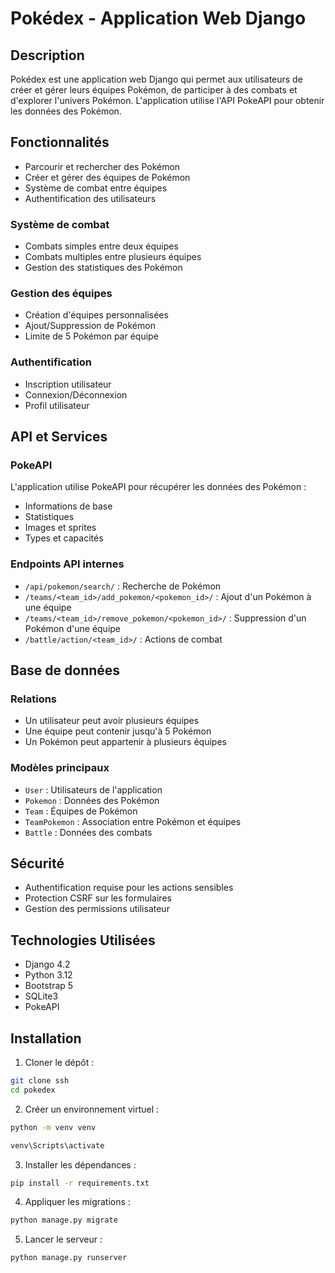 # Pokédex - Application Web Django

## Description
Pokédex est une application web Django qui permet aux utilisateurs de créer et gérer leurs équipes Pokémon, de participer à des combats et d'explorer l'univers Pokémon. L'application utilise l'API PokeAPI pour obtenir les données des Pokémon.


## Fonctionnalités
- Parcourir et rechercher des Pokémon
- Créer et gérer des équipes de Pokémon
- Système de combat entre équipes
- Authentification des utilisateurs

### Système de combat
- Combats simples entre deux équipes
- Combats multiples entre plusieurs équipes
- Gestion des statistiques des Pokémon
### Gestion des équipes
- Création d'équipes personnalisées
- Ajout/Suppression de Pokémon
- Limite de 5 Pokémon par équipe
### Authentification
- Inscription utilisateur
- Connexion/Déconnexion
- Profil utilisateur

## API et Services
### PokeAPI
L'application utilise PokeAPI pour récupérer les données des Pokémon :
- Informations de base
- Statistiques
- Images et sprites
- Types et capacités

### Endpoints API internes
- `/api/pokemon/search/` : Recherche de Pokémon
- `/teams/<team_id>/add_pokemon/<pokemon_id>/` : Ajout d'un Pokémon à une équipe
- `/teams/<team_id>/remove_pokemon/<pokemon_id>/` : Suppression d'un Pokémon d'une équipe
- `/battle/action/<team_id>/` : Actions de combat


## Base de données
### Relations
- Un utilisateur peut avoir plusieurs équipes
- Une équipe peut contenir jusqu'à 5 Pokémon
- Un Pokémon peut appartenir à plusieurs équipes
### Modèles principaux
- `User` : Utilisateurs de l'application
- `Pokemon` : Données des Pokémon
- `Team` : Équipes de Pokémon
- `TeamPokemon` : Association entre Pokémon et équipes
- `Battle` : Données des combats

## Sécurité
- Authentification requise pour les actions sensibles
- Protection CSRF sur les formulaires
- Gestion des permissions utilisateur

## Technologies Utilisées
- Django 4.2
- Python 3.12
- Bootstrap 5
- SQLite3
- PokeAPI

## Installation

1. Cloner le dépôt :
```bash
git clone ssh
cd pokedex
```

2. Créer un environnement virtuel :
```bash
python -m venv venv

venv\Scripts\activate    
```

3. Installer les dépendances :
```bash
pip install -r requirements.txt
```

4. Appliquer les migrations :
```bash
python manage.py migrate
```

5. Lancer le serveur :
```bash
python manage.py runserver
```
